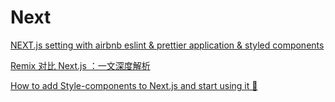 # Next

[NEXT.js setting with airbnb eslint & prettier application & styled components](https://velog.io/@ykim5470/NEXT.js-setting-with-airbnb-eslint-prettier-application-kqk53l0oso)

[Remix 对比 Next.js ：一文深度解析](https://juejin.cn/post/7067454063708749860#heading-1)

[How to add Style-components to Next.js and start using it 🤪](https://dev.to/britotiagos/how-add-style-components-to-nextjs-and-start-using-it-4kdf)
